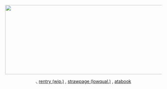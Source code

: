 <p align="center">
  <img width="756" height="223" src="https://media.discordapp.net/attachments/1359212029117861979/1365953235575377950/Untitled166_20250427152958.png?ex=680f2e95&is=680ddd15&hm=57b3df9ac7d731d02607bb55791f3f2ab20ecfb6dd7d67e86ef5209bedcb97bf&=&format=webp&quality=lossless">
</p>
<p style="text-align: center;">◟ <a href="https://rentry.co/bonvoyageishmael">rentry (wip.)</a> , <a href="https://rodmael.straw.page">strawpage (lowqual.)</a> , <a href="https://bonvoyageishmael.atabook.org/">atabook</a> 
 </p>
